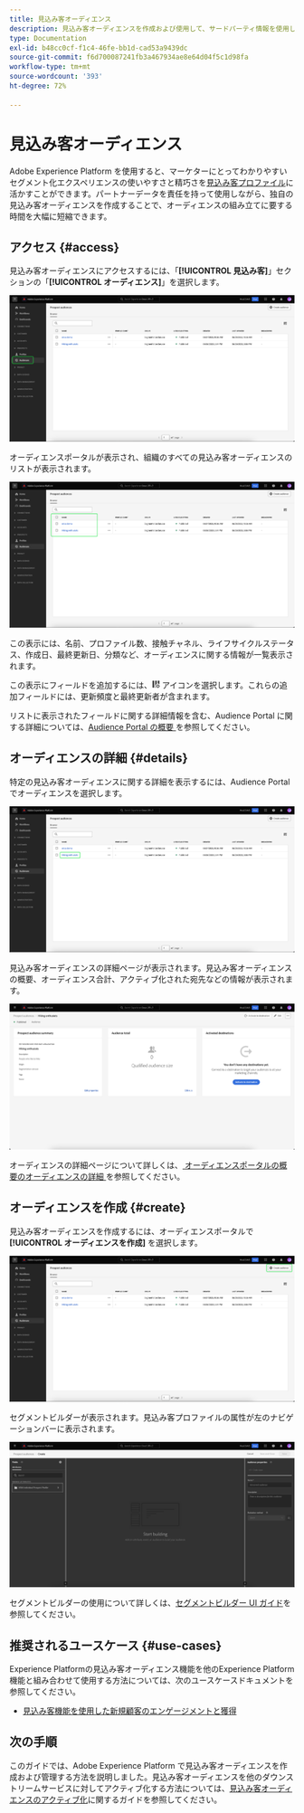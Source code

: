```yaml
---
title: 見込み客オーディエンス
description: 見込み客オーディエンスを作成および使用して、サードパーティ情報を使用して未知の顧客をターゲティングする方法について説明します。
type: Documentation
exl-id: b48cc0cf-f1c4-46fe-bb1d-cad53a9439dc
source-git-commit: f6d700087241fb3a467934ae8e64d04f5c1d98fa
workflow-type: tm+mt
source-wordcount: '393'
ht-degree: 72%

---
```


# 見込み客オーディエンス

Adobe Experience Platform を使用すると、マーケターにとってわかりやすいセグメント化エクスペリエンスの使いやすさと精巧さを[見込み客プロファイル](../../profile/ui/prospect-profile.md)に活かすことができます。パートナーデータを責任を持って使用しながら、独自の見込み客オーディエンスを作成することで、オーディエンスの組み立てに要する時間を大幅に短縮できます。

## アクセス {#access}

見込み客オーディエンスにアクセスするには、「**[!UICONTROL 見込み客]**」セクションの「**[!UICONTROL オーディエンス]**」を選択します。

![「[!UICONTROL 見込み客]」セクション内で「[!UICONTROL オーディエンス]」ボタンがハイライト表示されています。](../images/types/prospect/prospect-audiences.png)

オーディエンスポータルが表示され、組織のすべての見込み客オーディエンスのリストが表示されます。

![組織に属する見込み客オーディエンスがハイライト表示されています。](../images/types/prospect/browse-audiences.png)

この表示には、名前、プロファイル数、接触チャネル、ライフサイクルステータス、作成日、最終更新日、分類など、オーディエンスに関する情報が一覧表示されます。

この表示にフィールドを追加するには、![フィルター属性アイコン](/help/images/icons/column-settings.png) アイコンを選択します。これらの追加フィールドには、更新頻度と最終更新者が含まれます。

リストに表示されたフィールドに関する詳細情報を含む、Audience Portal に関する詳細については、[Audience Portal の概要 ](../ui/audience-portal.md#list) を参照してください。

## オーディエンスの詳細 {#details}

特定の見込み客オーディエンスに関する詳細を表示するには、Audience Portal でオーディエンスを選択します。

![特定の見込み客オーディエンスがハイライト表示されています。](../images/types/prospect/select-specific-audience.png)

見込み客オーディエンスの詳細ページが表示されます。見込み客オーディエンスの概要、オーディエンス合計、アクティブ化された宛先などの情報が表示されます。

![見込み客オーディエンスの詳細ページが表示されています。](../images/types/prospect/audience-details.png)

オーディエンスの詳細ページについて詳しくは、[ オーディエンスポータルの概要のオーディエンスの詳細 ](../ui/audience-portal.md#audience-details) を参照してください。

## オーディエンスを作成 {#create}

見込み客オーディエンスを作成するには、オーディエンスポータルで **[!UICONTROL オーディエンスを作成]** を選択します。

![見込み客オーディエンスの参照ページで「[!UICONTROL オーディエンスを作成]」ボタンがハイライト表示されています。](../images/types/prospect/select-create-audience.png)

セグメントビルダーが表示されます。見込み客プロファイルの属性が左のナビゲーションバーに表示されます。

![セグメントビルダーが表示されています。見込み客プロファイルクラスの属性のみが使用可能であることに注意してください。](../images/types/prospect/segment-builder.png)

セグメントビルダーの使用について詳しくは、[セグメントビルダー UI ガイド](../ui/segment-builder.md)を参照してください。

## 推奨されるユースケース {#use-cases}

Experience Platformの見込み客オーディエンス機能を他のExperience Platform機能と組み合わせて使用する方法については、次のユースケースドキュメントを参照してください。

- [見込み客機能を使用した新規顧客のエンゲージメントと獲得](../../rtcdp/partner-data/prospecting.md)

## 次の手順

このガイドでは、Adobe Experience Platform で見込み客オーディエンスを作成および管理する方法を説明しました。見込み客オーディエンスを他のダウンストリームサービスに対してアクティブ化する方法については、[見込み客オーディエンスのアクティブ化](../../destinations/ui/activate-prospect-audiences.md)に関するガイドを参照してください。

